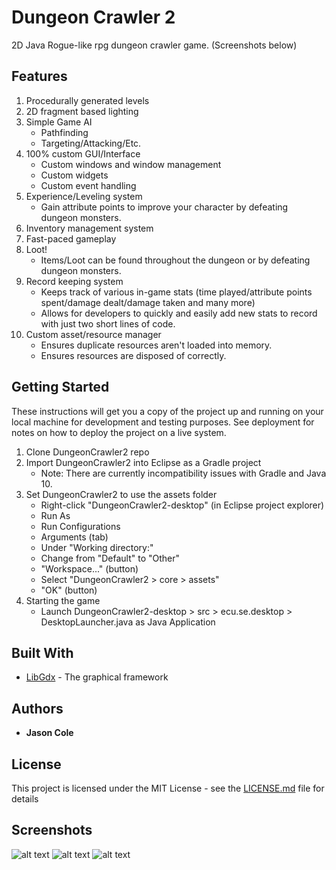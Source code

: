 # Dungeon Crawler 2

2D Java Rogue-like rpg dungeon crawler game. 
(Screenshots below)

## Features

1. Procedurally generated levels
2. 2D fragment based lighting
3. Simple Game AI
   - Pathfinding
   - Targeting/Attacking/Etc.
4. 100% custom GUI/Interface
   - Custom windows and window management
   - Custom widgets
   - Custom event handling
5. Experience/Leveling system
   - Gain attribute points to improve your character by defeating dungeon monsters.
6. Inventory management system
7. Fast-paced gameplay
8. Loot!
   - Items/Loot can be found throughout the dungeon or by defeating dungeon monsters.
9. Record keeping system
   - Keeps track of various in-game stats (time played/attribute points spent/damage dealt/damage taken and many more)
   - Allows for developers to quickly and easily add new stats to record with just two short lines of code.
10. Custom asset/resource manager
    - Ensures duplicate resources aren't loaded into memory.
    - Ensures resources are disposed of correctly.

## Getting Started

These instructions will get you a copy of the project up and running on your local machine for development and testing purposes. See deployment for notes on how to deploy the project on a live system.

1. Clone DungeonCrawler2 repo
2. Import DungeonCrawler2 into Eclipse as a Gradle project
   - Note: There are currently incompatibility issues with Gradle and Java 10.
3. Set DungeonCrawler2 to use the assets folder
   - Right-click "DungeonCrawler2-desktop" (in Eclipse project explorer)
   - Run As
   - Run Configurations
   - Arguments (tab)
   - Under "Working directory:"
   - Change from "Default" to "Other"
   - "Workspace..." (button) 
   - Select "DungeonCrawler2 > core > assets"
   - "OK" (button)
4. Starting the game
   - Launch DungeonCrawler2-desktop > src > ecu.se.desktop > DesktopLauncher.java as Java Application

## Built With

* [LibGdx](https://libgdx.badlogicgames.com/) - The graphical framework

## Authors

* **Jason Cole**

## License

This project is licensed under the MIT License - see the [LICENSE.md](LICENSE.md) file for details

## Screenshots

![alt text](https://github.com/jaymcole/DungeonCrawler2/blob/master/screenshots/dungeon_03.png)
![alt text](https://github.com/jaymcole/DungeonCrawler2/blob/master/screenshots/dungeon_04.png)
![alt text](https://github.com/jaymcole/DungeonCrawler2/blob/master/screenshots/dungeon_02.png)
